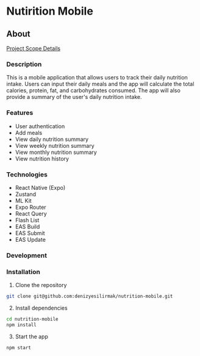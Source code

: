 # Nutirition Mobile

## About

[Project Scope Details](docs/PROJECT_SCOPE.md)

### Description

This is a mobile application that allows users to track their daily nutrition intake. Users can input their daily meals and the app will calculate the total calories, protein, fat, and carbohydrates consumed. The app will also provide a summary of the user's daily nutrition intake.

### Features

- User authentication
- Add meals
- View daily nutrition summary
- View weekly nutrition summary
- View monthly nutrition summary
- View nutrition history

### Technologies

- React Native (Expo)
- Zustand
- ML Kit
- Expo Router
- React Query
- Flash List
- EAS Build
- EAS Submit
- EAS Update

### Development

### Installation

1. Clone the repository

```bash
git clone git@github.com:denizyesilirmak/nutrition-mobile.git
```

2. Install dependencies

```bash
cd nutrition-mobile
npm install
```

3. Start the app

```bash
npm start
```
